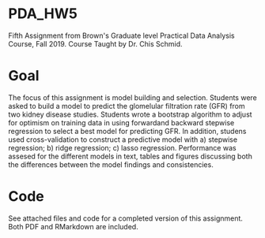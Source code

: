 # PDA_HW5
Fifth Assignment from Brown's Graduate level Practical Data Analysis Course, Fall 2019. Course Taught by Dr. Chis Schmid.

# Goal
The focus of this assignment is model building and selection. Students were asked to build a model to predict the glomelular filtration rate (GFR) from two kidney disease studies. Students wrote a bootstrap algorithm to adjust for optimism on training data in using forwardand backward stepwise regression to select a best model for predicting GFR. In addition, studens used cross-validation to construct a predictive model with a) stepwise regression; b) ridge regression; c) lasso regression. Performance was assesed for the different models in text, tables and figures discussing both the differences between the model findings and consistencies.

# Code
See attached files and code for a completed version of this assignment. Both PDF and RMarkdown are included.
